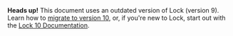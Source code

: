 <div class="alert alert-info">
  <strong>Heads up!</strong> This document uses an outdated version of Lock (version 9). Learn how to <a href="/libraries/lock/v10/migration-guide">migrate to version 10</a>, or, if you're new to Lock, start out with the <a href="/libraries/lock">Lock 10 Documentation</a>.
</div>
